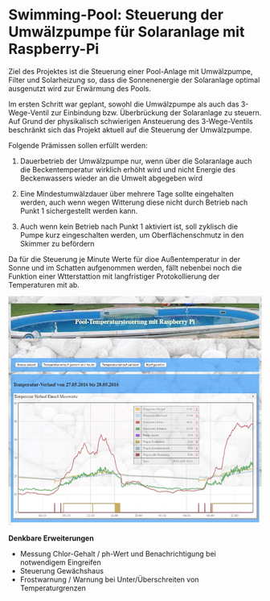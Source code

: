 Swimming-Pool: Steuerung der Umwälzpumpe für Solaranlage mit Raspberry-Pi
========

Ziel des Projektes ist die Steuerung einer Pool-Anlage mit Umwälzpumpe, Filter und Solarheizung so,
dass die Sonnenenergie der Solaranlage optimal ausgenutzt wird zur Erwärmung des Pools.

Im ersten Schritt war geplant, sowohl die Umwälzpumpe als auch das 3-Wege-Ventil zur Einbindung bzw. Überbrückung der Solaranlage zu steuern.
Auf Grund der physikalisch schwierigen Ansteuerung des 3-Wege-Ventils beschränkt sich das Projekt aktuell auf die Steuerung der Umwälzpumpe.

Folgende Prämissen sollen erfüllt werden:

1. Dauerbetrieb der Umwälzpumpe nur, wenn über die Solaranlage auch die Beckentemperatur wirklich erhöht wird und nicht Energie des Beckenwassers wieder an die Umwelt abgegeben wird

2. Eine Mindestumwälzdauer über mehrere Tage sollte eingehalten werden, auch wenn wegen Witterung diese nicht durch Betrieb nach Punkt 1 sichergestellt werden kann.

3. Auch wenn kein Betrieb nach Punkt 1 aktiviert ist, soll zyklisch die Pumpe kurz eingeschalten werden, um Oberflächenschmutz in den Skimmer zu befördern

Da für die Steuerung je Minute Werte für dioe Außentemperatur in der Sonne und im Schatten aufgenommen werden,
fällt nebenbei noch die Funktion einer Wtterstattion mit langfristiger Protokollierung der Temperaturen mit ab.

![Alt text](app/assets/images/poolsteuerung.jpg?raw=true "Temperatur-Verlauf mit Schaltzeiten")

<b>Denkbare Erweiterungen</b>
- Messung Chlor-Gehalt / ph-Wert und Benachrichtigung bei notwendigem Eingreifen
- Steuerung Gewächshaus
- Frostwarnung / Warnung bei Unter/Überschreiten von Temperaturgrenzen


